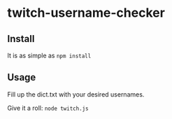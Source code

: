 # twitch-username-checker

Install
---
It is as simple as `npm install`

Usage
---
Fill up the dict.txt with your desired usernames.

Give it a roll: `node twitch.js`
